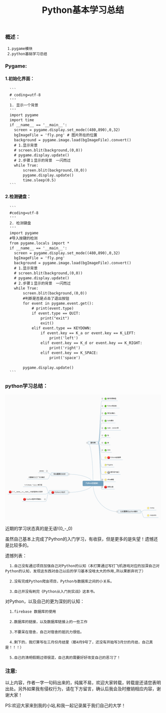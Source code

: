 ﻿---
layout: post
title: Python基本学习总结
tags: Python学习笔记
---
### 概述：
     1.pygame模块
     2.python基础学习总结

### Pygame:
#### 1.初始化界面：

      ```
      # coding=utf-8
      '''
      1. 显示⼀个背景
      '''
      import pygame
      import time
      if __name__ == '__main__':
      	screen = pygame.display.set_mode((480,890),0,32)
      	bgImageFile = 'fly.png' # 图片所在的位置
      	background = pygame.image.load(bgImageFile).convert()
      	# 1.显示背景
      	# screen.blit(background,(0,0))
      	# pygame.display.update()
      	# 2.步骤１显示的背景　⼀闪⽽过
      	while True:
      		screen.blit(background,(0,0))
      		pygame.display.update()
      		time.sleep(0.5)
      ```

#### 2.检测键盘：

      ```
      #coding=utf-8
      '''
      2. 检测键盘
      '''
      import pygame
      #导⼊按键的检测
      from pygame.locals import *
      if __name__ == '__main__':
      	screen = pygame.display.set_mode((480,890),0,32)
      	bgImageFile = 'fly.png'
      	background = pygame.image.load(bgImageFile).convert()
      	# 1.显示背景
      	# screen.blit(background,(0,0))
      	# pygame.display.update()
      	# 2.步骤１显示的背景　⼀闪⽽过
      	while True:
      		screen.blit(background,(0,0))
      		#判断是否是点击了退出按钮
      		for event in pygame.event.get():
      			# print(event.type)
      			if event.type == QUIT:
      				print("exit")
      				exit()
      			elif event.type == KEYDOWN:
      				if event.key == K_a or event.key == K_LEFT:
      					print('left')
      				elif event.key == K_d or event.key == K_RIGHT:
      					print('right')
      				elif event.key == K_SPACE:
      					print('space')

      		pygame.display.update()
      ```

### python学习总结：
  ![python基础知识](/images/posts/2018-04-09/Python技能树：.png)

 近期的学习状态真的是无语!(0_-_0)

 虽然自己基本上完成了Python的入门学习，有收获，但是更多的是失望！遗憾还是比较多的。

 遗憾列表：

      1.自己没有通过项目加强自己对Python的认知（本打算通过写打飞机游戏对应的加深自己对Python的认知，发现这东西对自己以后的学习基本没啥太大的作用,所以果断弃坑了）

      2.没有完成Python爬虫项目，Python与数据库之间的小关系。

      3.自己并没有刷完《Python从入门到实战》这本书。

对Python，以及自己的更为深刻的认知：

      1.firebase 数据库的使用

      2.数据库的链接，以及数据库链接上的一些工作

      3.不要呆在宿舍，自己对宿舍的抵抗力很低。

      4.剩下的，我打算写在三月份月结里（都4月9号了，还没有开始写3月分的月结，自己真是！！！）

      5.自己的清明假期过得很混，自己真的需要好好改变自己的恶习了！

### 注意:
以上内容，作者一字一句码出来的，纯属不易，欢迎大家转载，转载是还请您表明出处。另外如果我有侵权行为，请在下方留言，确认后我会及时撤销相应内容，谢谢大家！

PS:欢迎大家来到我的小站,和我一起记录属于我们自己的大学！
